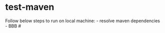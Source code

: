 # test-maven

Follow below steps to run on local machine: <incomplete>
	- resolve maven dependencies
    - BBB #
